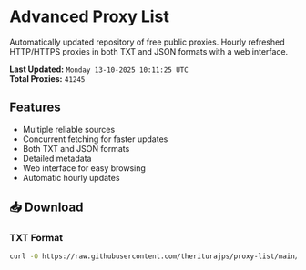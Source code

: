 # Advanced Proxy List

Automatically updated repository of free public proxies. Hourly refreshed HTTP/HTTPS proxies in both TXT and JSON formats with a web interface.

**Last Updated:** `Monday 13-10-2025 10:11:25 UTC`  
**Total Proxies:** `41245`

## Features
- Multiple reliable sources
- Concurrent fetching for faster updates
- Both TXT and JSON formats
- Detailed metadata
- Web interface for easy browsing
- Automatic hourly updates

## 📥 Download

### TXT Format
```bash
curl -O https://raw.githubusercontent.com/theriturajps/proxy-list/main/proxies.txt